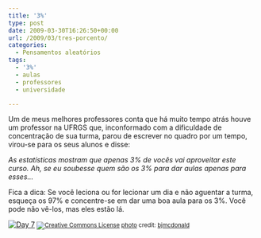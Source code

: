 ```yaml
---
title: '3%'
type: post
date: 2009-03-30T16:26:50+00:00
url: /2009/03/tres-porcento/
categories:
  - Pensamentos aleatórios
tags:
  - '3%'
  - aulas
  - professores
  - universidade

---
```

Um de meus melhores professores conta que há muito tempo atrás houve um professor na UFRGS que, inconformado com a dificuldade de concentração de sua turma, parou de escrever no quadro por um tempo, virou-se para os seus alunos e disse:

_As estatísticas mostram que apenas 3% de vocês vai aproveitar este curso. Ah, se eu soubesse quem são os 3% para dar aulas apenas para esses…_

Fica a dica: Se você leciona ou for lecionar um dia e não aguentar a turma, esqueça os 97% e concentre-se em dar uma boa aula para os 3%. Você pode não vê-los, mas eles estão lá.

<a href="http://www.flickr.com/photos/28155182@N06/3177438373/" title="Day 7" target="_blank"><img src="https://i2.wp.com/farm4.static.flickr.com/3387/3177438373_b2ca42713f.jpg?w=604" alt="Day 7" border="0" data-recalc-dims="1" /></a>
<small><a href="http://creativecommons.org/licenses/by-sa/2.0/" title="Attribution-ShareAlike License" target="_blank"><img src="https://i0.wp.com/blog.tiagomadeira.com/wp-content/plugins/photo-dropper/images/cc.png?resize=16%2C16" alt="Creative Commons License" border="0" align="absmiddle" data-recalc-dims="1" /></a> <a href="http://www.photodropper.com/photos/" target="_blank">photo</a> credit: <a href="http://www.flickr.com/photos/28155182@N06/3177438373/" title="bjmcdonald" target="_blank">bjmcdonald</a></small>
